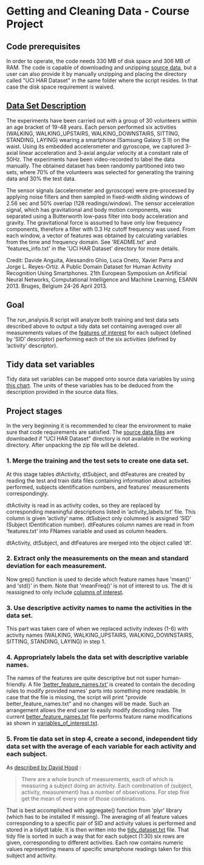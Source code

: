 # Getting and Cleaning Data - Course Project

## Code prerequisites
In order to operate, the code needs 330 MB of disk space and 306 MB of RAM.
The code is capable of downloading and unzipping [source data](https://d396qusza40orc.cloudfront.net/getdata%2Fprojectfiles%2FUCI%20HAR%20Dataset.zip), but a user can also provide it by manually unzipping and placing the directory called "UCI HAR Dataset" in the same folder where the script resides. In that case the disk space requirement is waived.

## [Data Set Description](http://archive.ics.uci.edu/ml/datasets/Human+Activity+Recognition+Using+Smartphones)
The experiments have been carried out with a group of 30 volunteers within an age bracket of 19-48 years. Each person performed six activities (WALKING, WALKING\_UPSTAIRS, WALKING\_DOWNSTAIRS, SITTING, STANDING, LAYING) wearing a smartphone (Samsung Galaxy S II) on the waist. Using its embedded accelerometer and gyroscope, we captured 3-axial linear acceleration and 3-axial angular velocity at a constant rate of 50Hz. The experiments have been video-recorded to label the data manually. The obtained dataset has been randomly partitioned into two sets, where 70% of the volunteers was selected for generating the training data and 30% the test data.

The sensor signals (accelerometer and gyroscope) were pre-processed by applying noise filters and then sampled in fixed-width sliding windows of 2.56 sec and 50% overlap (128 readings/window). The sensor acceleration signal, which has gravitational and body motion components, was separated using a Butterworth low-pass filter into body acceleration and gravity. The gravitational force is assumed to have only low frequency components, therefore a filter with 0.3 Hz cutoff frequency was used. From each window, a vector of features was obtained by calculating variables from the time and frequency domain. See 'README.txt' and 'features_info.txt' in the 'UCI HAR Dataset' directory for more details.

Credit: Davide Anguita, Alessandro Ghio, Luca Oneto, Xavier Parra and Jorge L. Reyes-Ortiz. A Public Domain Dataset for Human Activity Recognition Using Smartphones. 21th European Symposium on Artificial Neural Networks, Computational Intelligence and Machine Learning, ESANN 2013. Bruges, Belgium 24-26 April 2013.

## Goal

The run_analysis.R script will analyze both training and test data sets described above to output a tidy data set containing averaged over all measurements values of the [features of interest](https://github.com/kirnosov/GetCleanData/blob/master/variables_of_interest.txt) for each subject (defined by &rsquo;SID&rsquo; descriptor) performing each of the six activities (defined by &rsquo;activity&rsquo; descriptor).

## Tidy data set variables

Tidy data set variables can be mapped onto source data variables by using [this chart](https://github.com/kirnosov/GetCleanData/blob/master/variables_of_interest.txt). The units of these variables has to be deduced from the description provided in the source data files.

## Project stages

In the very beginning it is recommended to clear the environment to make sure that code requirements are satisfied. The [source data files](https://d396qusza40orc.cloudfront.net/getdata%2Fprojectfiles%2FUCI%20HAR%20Dataset.zip) are downloaded if "UCI HAR Dataset" directory is not available in the working directory. After unpacking the zip file will be deleted.

### 1. Merge the training and the test sets to create one data set.

At this stage tables dtActivity, dtSubject, and dtFeatures are created by reading the test and train data files containing information about activities performed, subjects identification numbers, and features&rsquo; measurements correspondingly. 

dtActivity is read in as activity codes, so they are replaced by corresponding meaningful descriptions listed in &rsquo;activity_labels.txt&rsquo; file. This column is given &rsquo;activity&rsquo; name. dtSubject only columned is assigned &rsquo;SID&rsquo; (Subject IDentification number). dtFeatures column names are read in from &rsquo;features.txt&rsquo; into FNames variable and used as column headers. 

dtActivity, dtSubject, and dtFeatures are merged into the object called &rsquo;dt&rsquo;.

### 2. Extract only the measurements on the mean and standard deviation for each measurement.

Now grep() function is used to decide which feature names have 'mean()' and 'std()' in them. Note that 'meanFreq()' is not of interest to us. The dt is reassigned to only include [columns of interest](https://github.com/kirnosov/GetCleanData/blob/master/variables_of_interest.txt).

### 3. Use descriptive activity names to name the activities in the data set.

This part was taken care of when we replaced activity indexes (1-6) with activity names (WALKING, WALKING\_UPSTAIRS, WALKING\_DOWNSTAIRS, SITTING, STANDING, LAYING) in step 1.

### 4. Appropriately labels the data set with descriptive variable names.

The names of the features are quite descriptive but not super human-friendly. A file [&rsquo;better\_feature\_names.txt&rsquo;](https://github.com/kirnosov/GetCleanData/blob/master/better_feature_names.txt) is created to contain the decoding rules to modify provided names' parts into something more readable. In case that the file is missing, the script will print "provide better\_feature\_names.txt" and no changes will be made. 
Such an arrangement allows the end user to easily modify decoding rules. The current [better\_feature\_names.txt](https://github.com/kirnosov/GetCleanData/blob/master/better_feature_names.txt) file performs feature name modifications as shown in [variables\_of\_interest.txt](https://github.com/kirnosov/GetCleanData/blob/master/variables_of_interest.txt).

### 5. From tie data set in step 4, create a second, independent tidy data set with the average of each variable for each activity and each subject.

As [described by David Hood](https://class.coursera.org/getdata-013/forum/thread?thread_id=31) :
> There are a whole bunch of measurements, each of which is measuring a subject
> doing an activity. Each combination of (subject, activity, measurement) has a
> number of observations. For step five get the mean of every one of those combinations.

That is best accomplished with aggregate() function from 'plyr' library (which has to be installed if missing). The averaging of all feature values corresponding to a specific pair of SID and activity values is performed and stored in a tidydt table. It is then written into the [tidy_dataset.txt](https://github.com/kirnosov/GetCleanData/blob/master/tidy_dataset.txt) file.
That tidy file is sorted in such a way that for each subject (1:30) six rows are given, corresponding to different activities. Each row contains numeric values representing means of specific smartphone readings taken for this subject and activity.
